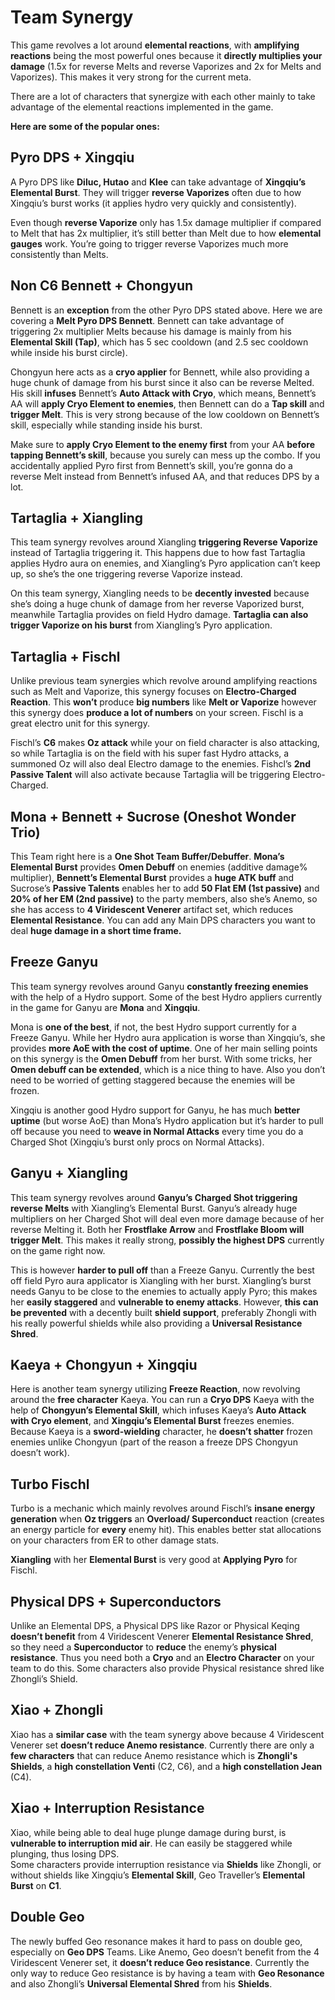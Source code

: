 # Team Synergy

This game revolves a lot around **elemental reactions**, with **amplifying reactions** being the most powerful ones because it **directly multiplies your damage** \(1.5x for reverse Melts and reverse Vaporizes and 2x for Melts and Vaporizes\). This makes it very strong for the current meta.

There are a lot of characters that synergize with each other mainly to take advantage of the elemental reactions implemented in the game. 

**Here are some of the popular ones:**

## **Pyro DPS + Xingqiu** 

A Pyro DPS like **Diluc, Hutao** and **Klee** can take advantage of **Xingqiu’s Elemental Burst**. They will trigger **reverse Vaporizes** often due to how Xingqiu’s burst works \(it applies hydro very quickly and consistently\).   
  
Even though **reverse Vaporize** only has 1.5x damage multiplier if compared to Melt that has 2x multiplier, it’s still better than Melt due to how **elemental gauges** work. You’re going to trigger reverse Vaporizes much more consistently than Melts.

## **Non C6 Bennett + Chongyun** 

Bennett is an **exception** from the other Pyro DPS stated above. Here we are covering a **Melt Pyro DPS Bennett**. Bennett can take advantage of triggering 2x multiplier Melts because his damage is mainly from his **Elemental Skill \(Tap\)**, which has 5 sec cooldown \(and 2.5 sec cooldown while inside his burst circle\).   
  
Chongyun here acts as a **cryo applier** for Bennett, while also providing a huge chunk of damage from his burst since it also can be reverse Melted. His skill **infuses** Bennett’s **Auto Attack with Cryo**, which means, Bennett’s AA will **apply Cryo Element to enemies**, then Bennett can do a **Tap skill** and **trigger Melt**. This is very strong because of the low cooldown on Bennett’s skill, especially while standing inside his burst.   
  
Make sure to **apply Cryo Element to the enemy first** from your AA **before tapping Bennett’s skill**, because you surely can mess up the combo. If you accidentally applied Pyro first from Bennett’s skill, you’re gonna do a reverse Melt instead from Bennett’s infused AA, and that reduces DPS by a lot.

## **Tartaglia + Xiangling**

This team synergy revolves around Xiangling **triggering Reverse Vaporize** instead of Tartaglia triggering it. This happens due to how fast Tartaglia applies Hydro aura on enemies, and Xiangling’s Pyro application can’t keep up, so she’s the one triggering reverse Vaporize instead.  
  
On this team synergy, Xiangling needs to be **decently invested** because she’s doing a huge chunk of damage from her reverse Vaporized burst, meanwhile Tartaglia provides on field Hydro damage. **Tartaglia can also trigger Vaporize on his burst** from Xiangling’s Pyro application.

## **Tartaglia + Fischl** 

Unlike previous team synergies which revolve around amplifying reactions such as Melt and Vaporize, this synergy focuses on **Electro-Charged Reaction**. This **won’t** produce **big numbers** like **Melt or Vaporize** however this synergy does **produce a lot of numbers** on your screen. Fischl is a great electro unit for this synergy.  
  
Fischl’s **C6** makes **Oz attack** while your on field character is also attacking, so while Tartaglia is on the field with his super fast Hydro attacks, a summoned Oz will also deal Electro damage to the enemies. Fishcl’s **2nd Passive Talent** will also activate because Tartaglia will be triggering Electro-Charged.

## **Mona + Bennett + Sucrose \(Oneshot Wonder Trio\)**

This Team right here is a **One Shot Team Buffer/Debuffer**. **Mona’s Elemental Burst** provides **Omen Debuff** on enemies \(additive damage% multiplier\), **Bennett’s Elemental Burst** provides a **huge ATK buff** and Sucrose’s **Passive Talents** enables her to add **50 Flat EM \(1st passive\)** and **20% of her EM \(2nd passive\)** to the party members, also she’s Anemo, so she has access to **4 Viridescent Venerer** artifact set, which reduces **Elemental Resistance**. You can add any Main DPS characters you want to deal **huge damage in a short time frame.**

## **Freeze Ganyu**

This team synergy revolves around Ganyu **constantly freezing enemies** with the help of a Hydro support. Some of the best Hydro appliers currently in the game for Ganyu are **Mona** and **Xingqiu**.

Mona is **one of the best**, if not, the best Hydro support currently for a Freeze Ganyu. While her Hydro aura application is worse than Xingqiu’s, she provides **more AoE with the cost of uptime**. One of her main selling points on this synergy is the **Omen Debuff** from her burst. With some tricks, her **Omen debuff can be extended**, which is a nice thing to have. Also you don’t need to be worried of getting staggered because the enemies will be frozen.  
  
Xingqiu is another good Hydro support for Ganyu, he has much **better uptime** \(but worse AoE\) than Mona’s Hydro application but it’s harder to pull off because you need to **weave in Normal Attacks** every time you do a Charged Shot \(Xingqiu’s burst only procs on Normal Attacks\).

## **Ganyu + Xiangling**

This team synergy revolves around **Ganyu’s Charged Shot triggering reverse Melts** with Xiangling’s Elemental Burst. Ganyu’s already huge multipliers on her Charged Shot will deal even more damage because of her reverse Melting it. Both her **Frostflake Arrow** and **Frostflake Bloom will trigger Melt**. This makes it really strong, **possibly the highest DPS** currently on the game right now. 

This is however **harder to pull off** than a Freeze Ganyu. Currently the best off field Pyro aura applicator is Xiangling with her burst. Xiangling’s burst needs Ganyu to be close to the enemies to actually apply Pyro; this makes her **easily staggered** and **vulnerable to enemy attacks**. However, **this can be prevented** with a decently built **shield support**, preferably Zhongli with his really powerful shields while also providing a **Universal Resistance Shred**.

## **Kaeya + Chongyun + Xingqiu**

Here is another team synergy utilizing **Freeze Reaction**, now revolving around the **free character** Kaeya. You can run a **Cryo DPS** Kaeya with the help of **Chongyun’s Elemental Skill**, which infuses Kaeya’s **Auto Attack with Cryo element**, and **Xingqiu’s Elemental Burst** freezes enemies. Because Kaeya is a **sword-wielding** character, he **doesn’t shatter** frozen enemies unlike Chongyun \(part of the reason a freeze DPS Chongyun doesn’t work\).

## **Turbo Fischl**

Turbo is a mechanic which mainly revolves around Fischl’s **insane energy generation** when **Oz triggers** an **Overload/ Superconduct** reaction \(creates an energy particle for **every** enemy hit\). This enables better stat allocations on your characters from ER to other damage stats.  
  
**Xiangling** with her **Elemental Burst** is very good at **Applying Pyro** for Fischl.

## **Physical DPS + Superconductors**

Unlike an Elemental DPS, a Physical DPS like Razor or Physical Keqing **doesn’t benefit** from 4 Viridescent Venerer **Elemental Resistance Shred**, so they need a **Superconductor** to **reduce** the enemy’s **physical resistance**. Thus you need both a **Cryo** and an **Electro Character** on your team to do this. Some characters also provide Physical resistance shred like Zhongli’s Shield.

## **Xiao + Zhongli**

Xiao has a **similar case** with the team synergy above because 4 Viridescent Venerer set **doesn’t reduce Anemo resistance**. Currently there are only a **few characters** that can reduce Anemo resistance which is **Zhongli's Shields**, a **high constellation Venti** \(C2, C6\), and a **high constellation Jean** \(C4\).

## **Xiao + Interruption Resistance**

Xiao, while being able to deal huge plunge damage during burst, is **vulnerable to interruption mid air**. He can easily be staggered while plunging, thus losing DPS.   
Some characters provide interruption resistance via **Shields** like Zhongli, or without shields like Xingqiu’s **Elemental Skill**, Geo Traveller’s **Elemental Burst** on **C1**.

## **Double Geo**

The newly buffed Geo resonance makes it hard to pass on double geo, especially on **Geo DPS** Teams. Like Anemo, Geo doesn’t benefit from the 4 Viridescent Venerer set, it **doesn’t reduce Geo resistance**. Currently the only way to reduce Geo resistance is by having a team with **Geo Resonance** and also Zhongli’s **Universal Elemental Shred** from his **Shields**.


